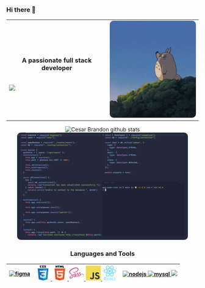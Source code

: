 ### Hi there 👾

<table>
    <tr>
        <td align="top">
						<h3 align="center">A passionate full stack developer</h3><br>
						<img src="https://github-readme-stats.vercel.app/api?username=Cesar-Brandon&show_icons=true&theme=blueberry"/>
				</td>
        <td align="top">
						<img align="end" src="./assets/ghibli.gif" alt="giphy" width="250" style=" border-radius:10px;">
				</td>
    </tr>
</table>

<p align="center">
		<img width="300" src="https://github-readme-stats.vercel.app/api/top-langs/?username=Cesar-Brandon&theme=blueberry" alt="Cesar Brandon github stats">
		<img width="448" src="./assets/minimalist-mode.png" alt="giphy" style="border-radius:10px;">
</p>
<h3 align="center">Languages and Tools</h3>

<div align="center">

| <a href="https://www.figma.com/" target="_blank" rel="noreferrer"> <img src="https://www.vectorlogo.zone/logos/figma/figma-icon.svg" alt="figma" width="40" height="40"/> </a> | <a href="https://www.w3schools.com/css/" target="_blank" rel="noreferrer"> <img src="https://raw.githubusercontent.com/devicons/devicon/master/icons/css3/css3-original-wordmark.svg" alt="css3" width="40" height="40"/> </a> <a href="https://www.w3.org/html/" target="_blank" rel="noreferrer"> <img src="https://raw.githubusercontent.com/devicons/devicon/master/icons/html5/html5-original-wordmark.svg" alt="html5" width="40" height="40"/> </a> <a href="https://sass-lang.com" target="_blank" rel="noreferrer"> <img src="https://raw.githubusercontent.com/devicons/devicon/master/icons/sass/sass-original.svg" alt="sass" width="40" height="40"/> </a> <a href="https://developer.mozilla.org/en-US/docs/Web/JavaScript" target="_blank" rel="noreferrer"> <img src="https://raw.githubusercontent.com/devicons/devicon/master/icons/javascript/javascript-original.svg" alt="javascript" width="40" height="40"/> </a> <a href="https://reactjs.org/" target="_blank" rel="noreferrer"> <img src="https://raw.githubusercontent.com/devicons/devicon/master/icons/react/react-original-wordmark.svg" alt="react" width="40" height="40"/> </a> | <a href="https://nodejs.org" target="_blank" rel="noreferrer"> <img src="https://cdn.iconscout.com/icon/free/png-256/node-js-1174925.png" alt="nodejs" width="40" height="40"/> </a> <a href="https://www.mysql.com/" target="_blank" rel="noreferrer"> <img src="https://cdn-icons-png.flaticon.com/512/528/528260.png" alt="mysql" width="40" height="40"/> </a>  <img  witdh="40" height="40" src="https://icons.iconarchive.com/icons/paomedia/small-n-flat/1024/terminal-icon.png">
| ------------- | ------------- | ------------- |

</div>
